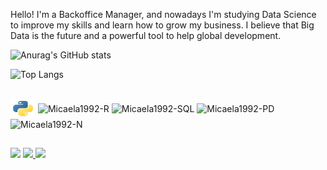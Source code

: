 Hello!
I'm a Backoffice Manager, and nowadays I'm studying Data Science to improve my skills and learn how to grow my business. I believe that Big Data is the future and a powerful tool to help global development.

![Anurag's GitHub stats](https://github-readme-stats.vercel.app/api?username=Micaela1992&show_icons=true&theme=prussian)

![Top Langs](https://github-readme-stats.vercel.app/api/top-langs/?username=Micaela1992&layout=compact&theme=prussian)

<div style="display: inline_block"><br>
  <img align="center" alt="Micaela1992-Python" height="30" width="40" src="https://raw.githubusercontent.com/devicons/devicon/master/icons/python/python-original.svg">
  <img align="center" alt="Micaela1992-R" height="30" width="40" src="https://cdn.jsdelivr.net/gh/devicons/devicon/icons/rstudio/rstudio-original.svg">
  <img align="center" alt="Micaela1992-SQL" height="30" width="40" src="https://cdn.jsdelivr.net/gh/devicons/devicon/icons/postgresql/postgresql-plain-wordmark.svg"/>
  <img align="center" alt="Micaela1992-PD" height="30" width="40" src="https://cdn.jsdelivr.net/gh/devicons/devicon/icons/pandas/pandas-original.svg"/>
  <img align="center" alt="Micaela1992-N" height="30" width="40" src="https://cdn.jsdelivr.net/gh/devicons/devicon/icons/numpy/numpy-original.svg"/>
</div>

##

<div> 
  <a href="https://www.linkedin.com/in/micaela-de-andrade-0a9030216" target="_blank"><img src="https://img.shields.io/badge/-LinkedIn-%230077B5?style=for-the-badge&logo=linkedin&logoColor=white" target="_blank"></a> 
  <a href = "mailto:idamicaela92@gmail.com"><img src="https://img.shields.io/badge/-Gmail-%23333?style=for-the-badge&logo=gmail&logoColor=white" target="_blank">
  <a href="https://instagram.com/idamicaela92" target="_blank"><img src="https://img.shields.io/badge/-Instagram-%23E4405F?style=for-the-badge&logo=instagram&logoColor=white" target="_blank"></a>
</div>
